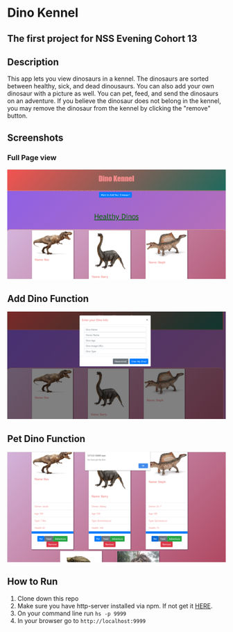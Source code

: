# Dino Kennel

## The first project for NSS Evening Cohort 13

## Description
This app lets you view dinosaurs in a kennel. The dinosaurs are sorted between healthy, sick, and dead dinousaurs. You can also add your own dinosaur with a picture as well. You can pet, feed, and send the dinosaurs on an adventure. If you believe the dinosaur does not belong in the kennel, you may remove the dinosaur from the kennel by clicking the "remove" button.

## Screenshots
### Full Page view
![](https://github.com/DeannaMix/Dino-Kennel/blob/master/screenshots/image%201.png?raw=true)

## Add Dino Function
![](https://github.com/DeannaMix/Dino-Kennel/blob/master/screenshots/image%202.png?raw=true)

## Pet Dino Function
![](https://github.com/DeannaMix/Dino-Kennel/blob/master/screenshots/Image%203.png?raw=true)



## How to Run
1. Clone down this repo
1. Make sure you have http-server installed via npm. If not get it [HERE](https://www.npmjs.com/package/http-server).
1. On your command line run `hs -p 9999`
1. In your browser go to `http://localhost:9999`
